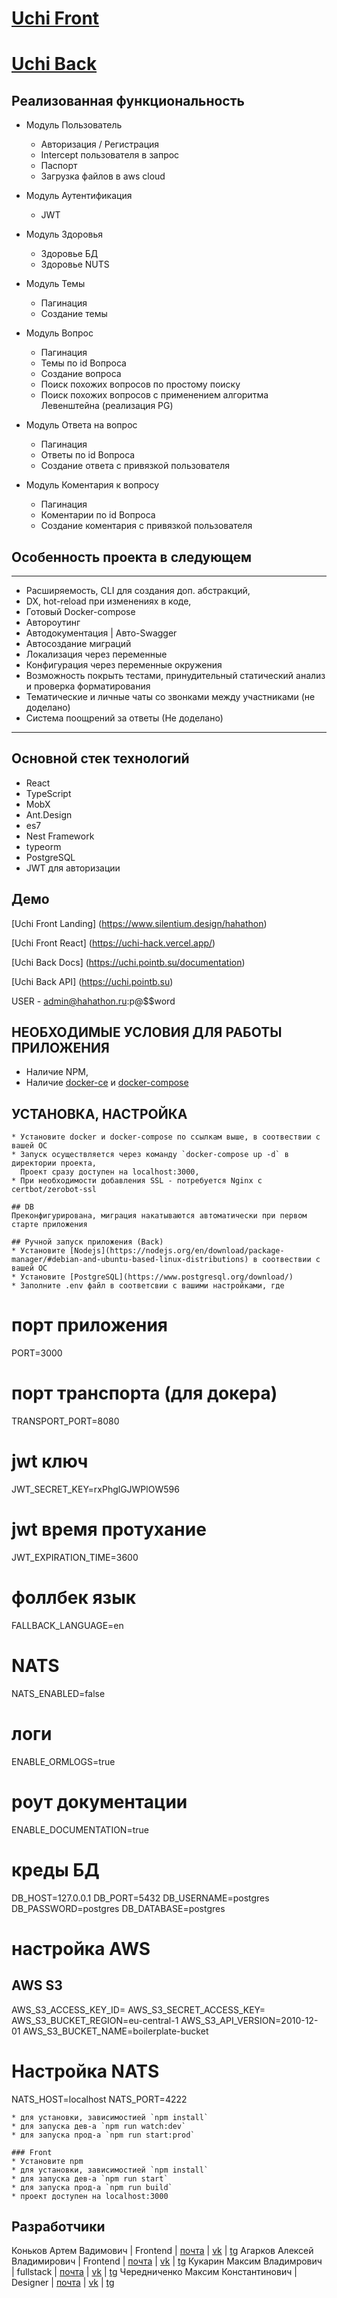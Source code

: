 # [Uchi Front](https://github.com/kxnkxv/UchiHackFront)

# [Uchi Back](https://github.com/kxnkxv/UchiHackBack)

## Реализованная функциональность

- Модуль Пользователь

  - Авторизация / Регистрация
  - Intercept пользователя в запрос
  - Паспорт
  - Загрузка файлов в aws cloud

- Модуль Аутентификация

  - JWT

- Модуль Здоровья

  - Здоровье БД
  - Здоровье NUTS

- Модуль Темы

  - Пагинация
  - Создание темы

- Модуль Вопрос

  - Пагинация
  - Темы по id Вопроса
  - Создание вопроса
  - Поиск похожих вопросов по простому поиску
  - Поиск похожих вопросов с применением алгоритма Левенштейна (реализация PG)

- Модуль Ответа на вопрос

  - Пагинация
  - Ответы по id Вопроса
  - Создание ответа с привязкой пользователя

- Модуль Коментария к вопросу
  - Пагинация
  - Коментарии по id Вопроса
  - Создание коментария с привязкой пользователя

## Особенность проекта в следующем

---

- Расширяемость, CLI для создания доп. абстракций,
- DX, hot-reload при изменениях в коде,
- Готовый Docker-compose
- Автороутинг
- Автодокументация | Авто-Swagger
- Автосоздание миграций
- Локализация через переменные
- Конфигурация через переменные окружения
- Возможность покрыть тестами, принудительный статический анализ и проверка форматирования
- Тематические и личные чаты со звонками между участниками (не доделано)
- Система поощрений за ответы (Не доделано)

---

## Основной стек технологий

- React
- TypeScript
- MobX
- Ant.Design
- es7
- Nest Framework
- typeorm
- PostgreSQL
- JWT для авторизации

## Демо

[Uchi Front Landing] (https://www.silentium.design/hahathon)

[Uchi Front React] (https://uchi-hack.vercel.app/)

[Uchi Back Docs] (https://uchi.pointb.su/documentation)

[Uchi Back API] (https://uchi.pointb.su)

USER - admin@hahathon.ru:p@$$word

## НЕОБХОДИМЫЕ УСЛОВИЯ ДЛЯ РАБОТЫ ПРИЛОЖЕНИЯ

- Наличие NPM,
- Наличие [docker-ce](https://docs.docker.com/engine/install/)
  и [docker-compose](https://docs.docker.com/compose/install/)

## УСТАНОВКА, НАСТРОЙКА

```### Back
* Установите docker и docker-compose по ссылкам выше, в соотвествии с вашей ОС
* Запуск осуществляется через команду `docker-compose up -d` в директории проекта,
  Проект сразу доступен на localhost:3000,
* При необходимости добавления SSL - потребуется Nginx с certbot/zerobot-ssl

## DB
Преконфигурирована, миграция накатываются автоматически при первом старте приложения

## Ручной запуск приложения (Back)
* Установите [Nodejs](https://nodejs.org/en/download/package-manager/#debian-and-ubuntu-based-linux-distributions) в соотвествии с вашей ОС
* Установите [PostgreSQL](https://www.postgresql.org/download/)
* Заполните .env файл в соответсвии с вашими настройками, где
```

# порт приложения

PORT=3000

# порт транспорта (для докера)

TRANSPORT_PORT=8080

# jwt ключ

JWT_SECRET_KEY=rxPhglGJWPlOW596

# jwt время протухание

JWT_EXPIRATION_TIME=3600

# фоллбек язык

FALLBACK_LANGUAGE=en

# NATS

NATS_ENABLED=false

# логи

ENABLE_ORMLOGS=true

# роут документации

ENABLE_DOCUMENTATION=true

# креды БД

DB_HOST=127.0.0.1 DB_PORT=5432 DB_USERNAME=postgres DB_PASSWORD=postgres DB_DATABASE=postgres

# настройка AWS

## AWS S3

AWS_S3_ACCESS_KEY_ID= AWS_S3_SECRET_ACCESS_KEY= AWS_S3_BUCKET_REGION=eu-central-1 AWS_S3_API_VERSION=2010-12-01
AWS_S3_BUCKET_NAME=boilerplate-bucket

# Настройка NATS

NATS_HOST=localhost NATS_PORT=4222

```
* для установки, зависимостией `npm install`
* для запуска дев-а `npm run watch:dev`
* для запуска прод-а `npm run start:prod`
```

```
### Front
* Установите npm
* для установки, зависимостией `npm install`
* для запуска дев-а `npm run start`
* для запуска прод-а `npm run build`
* проект доступен на localhost:3000
```

## Разработчики

Коньков Артем Вадимович | Frontend | [почта](mailto:kxnkxv@yandex.ru) | [vk](vk.com/kxnkxv) | [tg](tg.me/kxnkxv)
Агарков Алексей Владимирович | Frontend | [почта](mailto:quality.info@ya.ru) | [vk](vk.com/meet2code)
| [tg](tg.me/meet2code)
Кукарин Максим Владимрович | fullstack | [почта](mailto:) | [vk](vk.com/) | [tg](http://tg.me/OxA115A)
Чередниченко Максим Константинович | Designer | [почта](mailto:) | [vk](vk.com/) | [tg](tg.me/)
